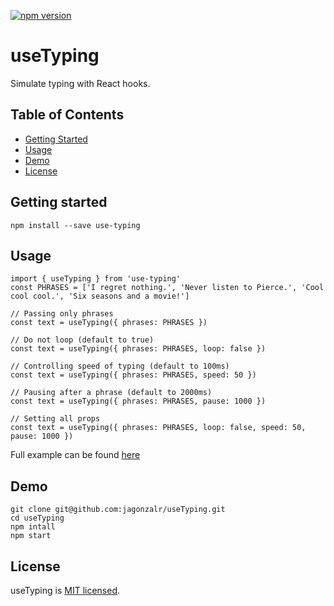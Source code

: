 [![npm version](https://badge.fury.io/js/use-typing.svg)](https://badge.fury.io/js/use-typing)

# useTyping

Simulate typing with React hooks.

## Table of Contents

- [Getting Started](#getting-started)
- [Usage](#usage)
- [Demo](#demo)
- [License](#license)

## Getting started

`npm install --save use-typing`

## Usage

```
import { useTyping } from 'use-typing'
const PHRASES = ['I regret nothing.', 'Never listen to Pierce.', 'Cool cool cool.', 'Six seasons and a movie!']

// Passing only phrases
const text = useTyping({ phrases: PHRASES })

// Do not loop (default to true)
const text = useTyping({ phrases: PHRASES, loop: false })

// Controlling speed of typing (default to 100ms)
const text = useTyping({ phrases: PHRASES, speed: 50 })

// Pausing after a phrase (default to 2000ms)
const text = useTyping({ phrases: PHRASES, pause: 1000 })

// Setting all props
const text = useTyping({ phrases: PHRASES, loop: false, speed: 50, pause: 1000 })
```

Full example can be found [here](https://github.com/jagonzalr/useTyping/blob/master/demo/App.jsx)

## Demo

```
git clone git@github.com:jagonzalr/useTyping.git
cd useTyping
npm intall
npm start
```

## License

useTyping is [MIT licensed](./LICENSE).
